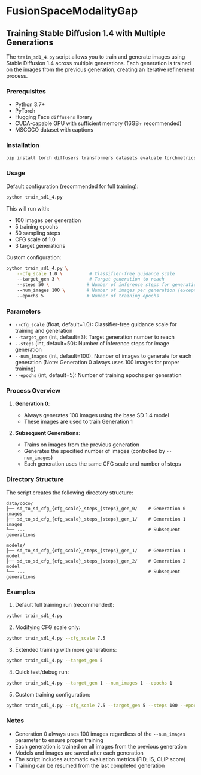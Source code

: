 # FusionSpaceModalityGap

## Training Stable Diffusion 1.4 with Multiple Generations

The `train_sd1_4.py` script allows you to train and generate images using Stable Diffusion 1.4 across multiple generations. Each generation is trained on the images from the previous generation, creating an iterative refinement process.

### Prerequisites

- Python 3.7+
- PyTorch
- Hugging Face `diffusers` library
- CUDA-capable GPU with sufficient memory (16GB+ recommended)
- MSCOCO dataset with captions

### Installation

```bash
pip install torch diffusers transformers datasets evaluate torchmetrics clip
```

### Usage

Default configuration (recommended for full training):
```bash
python train_sd1_4.py
```
This will run with:
- 100 images per generation
- 5 training epochs
- 50 sampling steps
- CFG scale of 1.0
- 3 target generations

Custom configuration:
```bash
python train_sd1_4.py \
    --cfg_scale 1.0 \          # Classifier-free guidance scale
    --target_gen 3 \           # Target generation to reach
    --steps 50 \              # Number of inference steps for generation
    --num_images 100 \        # Number of images per generation (except gen_0)
    --epochs 5                # Number of training epochs
```

### Parameters

- `--cfg_scale` (float, default=1.0): Classifier-free guidance scale for training and generation
- `--target_gen` (int, default=3): Target generation number to reach
- `--steps` (int, default=50): Number of inference steps for image generation
- `--num_images` (int, default=100): Number of images to generate for each generation (Note: Generation 0 always uses 100 images for proper training)
- `--epochs` (int, default=5): Number of training epochs per generation

### Process Overview

1. **Generation 0**: 
   - Always generates 100 images using the base SD 1.4 model
   - These images are used to train Generation 1

2. **Subsequent Generations**:
   - Trains on images from the previous generation
   - Generates the specified number of images (controlled by `--num_images`)
   - Each generation uses the same CFG scale and number of steps

### Directory Structure

The script creates the following directory structure:
```
data/coco/
├── sd_to_sd_cfg_{cfg_scale}_steps_{steps}_gen_0/    # Generation 0 images
├── sd_to_sd_cfg_{cfg_scale}_steps_{steps}_gen_1/    # Generation 1 images
└── ...                                              # Subsequent generations

models/
├── sd_to_sd_cfg_{cfg_scale}_steps_{steps}_gen_1/    # Generation 1 model
├── sd_to_sd_cfg_{cfg_scale}_steps_{steps}_gen_2/    # Generation 2 model
└── ...                                              # Subsequent generations
```

### Examples

1. Default full training run (recommended):
```bash
python train_sd1_4.py
```

2. Modifying CFG scale only:
```bash
python train_sd1_4.py --cfg_scale 7.5
```

3. Extended training with more generations:
```bash
python train_sd1_4.py --target_gen 5
```

4. Quick test/debug run:
```bash
python train_sd1_4.py --target_gen 1 --num_images 1 --epochs 1
```

5. Custom training configuration:
```bash
python train_sd1_4.py --cfg_scale 7.5 --target_gen 5 --steps 100 --epochs 10
```

### Notes

- Generation 0 always uses 100 images regardless of the `--num_images` parameter to ensure proper training
- Each generation is trained on all images from the previous generation
- Models and images are saved after each generation
- The script includes automatic evaluation metrics (FID, IS, CLIP score)
- Training can be resumed from the last completed generation